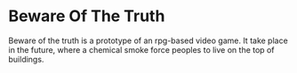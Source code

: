 # Beware Of The Truth
Beware of the truth is a prototype of an rpg-based video game.
It take place in the future, where a chemical smoke force peoples to live on the top of buildings.

